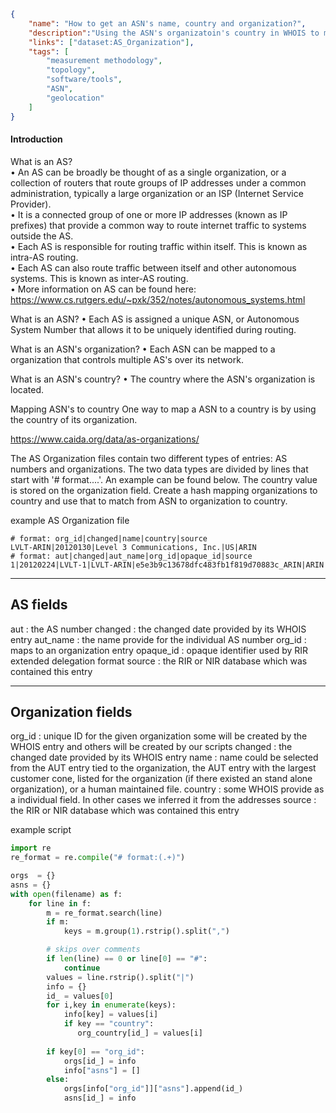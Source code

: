~~~json
{
    "name": "How to get an ASN's name, country and organization?",
    "description":"Using the ASN's organizatoin's country in WHOIS to map an ASN to the country of it's headquarters.",
    "links": ["dataset:AS_Organization"],
    "tags": [
        "measurement methodology",
        "topology",
        "software/tools",
        "ASN",
        "geolocation"
    ]
}
~~~
#### Introduction ####

What is an AS? \
    • An AS can be broadly be thought of as a single organization, or a collection of routers that route groups of IP addresses under a common administration, typically a large organization or an ISP (Internet Service Provider). \
    • It is a connected group of one or more IP addresses (known as IP prefixes) that provide a common way to route internet traffic to systems outside the AS.\
    • Each AS is responsible for routing traffic within itself. This is known as intra-AS routing. \
    • Each AS can also route traffic between itself and other autonomous systems. This is known as inter-AS routing. \
    • More information on AS can be found here: https://www.cs.rutgers.edu/~pxk/352/notes/autonomous_systems.html 

What is an ASN? 
    • Each AS is assigned a unique ASN, or Autonomous System Number that allows it to be uniquely identified during routing.

What is an ASN's organization? 
    • Each ASN can be mapped to a organization that controls multiple AS's over its network. 

What is an ASN's country? 
    • The country where the ASN's organization is located. 

Mapping ASN's to country 
One way to map a ASN to a country is by using the country of its organization. 

https://www.caida.org/data/as-organizations/

The AS Organization files contain two different types of entries: AS numbers and
organizations. The two data types are divided by lines that start with
'# format....'. An example can be found below.  The country value is stored on the organization
field.  Create a hash mapping organizations to country and use that to match from ASN to 
organization to country.

example AS Organization file
~~~
# format: org_id|changed|name|country|source
LVLT-ARIN|20120130|Level 3 Communications, Inc.|US|ARIN
# format: aut|changed|aut_name|org_id|opaque_id|source
1|20120224|LVLT-1|LVLT-ARIN|e5e3b9c13678dfc483fb1f819d70883c_ARIN|ARIN
~~~
----------
AS fields
----------
aut     : the AS number
changed : the changed date provided by its WHOIS entry
aut_name    : the name provide for the individual AS number
org_id  : maps to an organization entry
opaque_id   : opaque identifier used by RIR extended delegation format
source  : the RIR or NIR database which was contained this entry

--------------------
Organization fields
--------------------
org_id  : unique ID for the given organization
           some will be created by the WHOIS entry and others will be
           created by our scripts
changed : the changed date provided by its WHOIS entry
name    : name could be selected from the AUT entry tied to the
           organization, the AUT entry with the largest customer cone,
          listed for the organization (if there existed an stand alone
           organization), or a human maintained file.
country : some WHOIS provide as a individual field. In other cases
           we inferred it from the addresses
source  : the RIR or NIR database which was contained this entry


example script
~~~python
import re
re_format = re.compile("# format:(.+)")

orgs  = {}
asns = {}
with open(filename) as f:
    for line in f:
        m = re_format.search(line)
        if m:
            keys = m.group(1).rstrip().split(",")

        # skips over comments
        if len(line) == 0 or line[0] == "#":
            continue
        values = line.rstrip().split("|")
        info = {}
        id_ = values[0]
        for i,key in enumerate(keys):
            info[key] = values[i]
            if key == "country":
               org_country[id_] = values[i]
       
        if key[0] == "org_id":
            orgs[id_] = info
            info["asns"] = []
        else:
            orgs[info["org_id"]]["asns"].append(id_)
            asns[id_] = info
~~~
